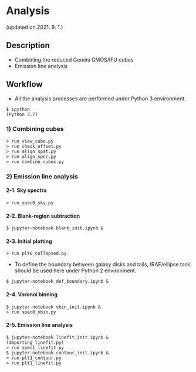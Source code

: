 # Analysis
(updated on 2021. 9. 1.)

## Description
* Combining the reduced Gemini GMOS/IFU cubes
* Emission line analysis

## Workflow
* All the analysis processes are performed under Python 3 environment.
```
$ ipython
(Python 3.7)
```

### 1) Combining cubes
```
> run view_cube.py
> run check_offset.py
> run align_spat.py
> run align_spec.py
> run combine_cubes.py
```

### 2) Emission line analysis

  #### 2-1. Sky spectra
```
> run spec0_sky.py
```

#### 2-2. Blank-region subtraction
```
$ jupyter-notebook blank_init.ipynb &
```

#### 2-3. Initial plotting
```
> run plt0_collapsed.py
```
* To define the boundary between galaxy disks and tails, IRAF/ellipse task should be used here under Python 2 environment.
```
$ jupyter-notebook def_boundary.ipynb &
```

#### 2-4. Voronoi binning
```
$ jupyter-notebook vbin_init.ipynb &
> run spec0_vbin.py
```

#### 2-5. Emission line analysis
```
$ jupyter-notebook linefit_init.ipynb &
(Importing linefit.py)
> run spec1_linefit.py
$ jupyter-notebook contour_init.ipynb &
> run plt1_contour.py
> run plt1_linefit.py
```
